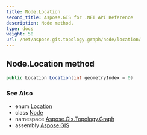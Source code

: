 ```yaml
---
title: Node.Location
second_title: Aspose.GIS for .NET API Reference
description: Node method. 
type: docs
weight: 50
url: /net/aspose.gis.topology.graph/node/location/
---
```

## Node.Location method

```csharp
public Location Location(int geometryIndex = 0)
```

### See Also

* enum [Location](../../../aspose.gis.topology/location/)
* class [Node](../)
* namespace [Aspose.Gis.Topology.Graph](../../node/)
* assembly [Aspose.GIS](../../../)


